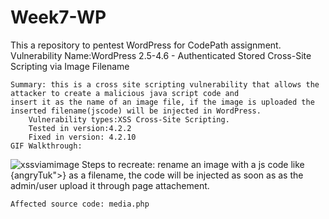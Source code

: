 # Week7-WP
This a repository to pentest WordPress for CodePath assignment.
Vulnerability Name:WordPress 2.5-4.6 - Authenticated Stored Cross-Site Scripting via Image Filename

    Summary: this is a cross site scripting vulnerability that allows the attacker to create a malicious java script code and 
    insert it as the name of an image file, if the image is uploaded the inserted filename(jscode) will be injected in WordPress.
        Vulnerability types:XSS Cross-Site Scripting.
        Tested in version:4.2.2
        Fixed in version: 4.2.10
    GIF Walkthrough:
![xssviamimage](https://user-images.githubusercontent.com/30760006/37509403-7841c352-28b4-11e8-85b1-cc93d7584dbc.gif)
Steps to recreate: rename an image with a js code like {angryTuk">} as a filename, the code will be injected as soon as as the admin/user upload it through page attachement.
    
    Affected source code: media.php
